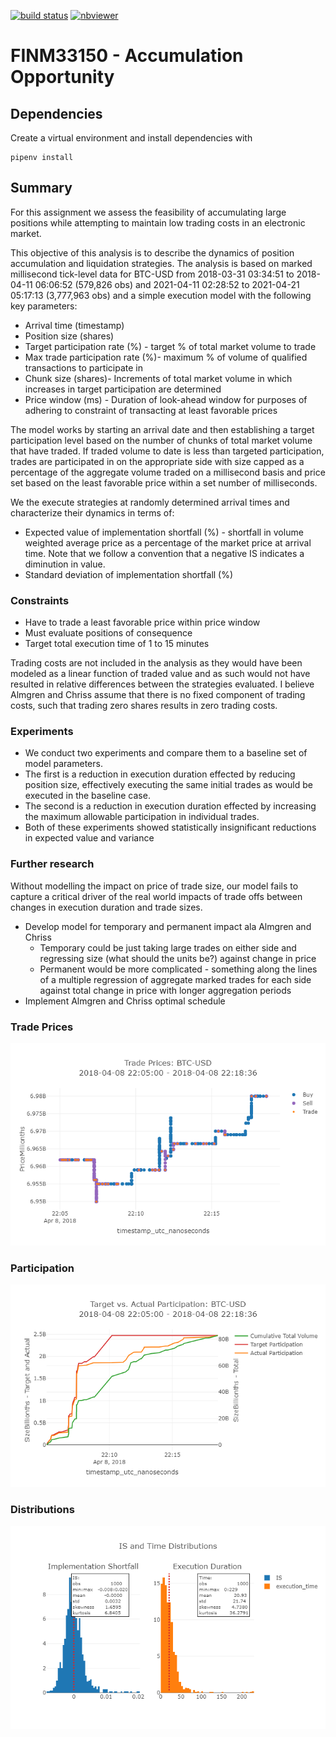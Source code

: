 [![build status](https://github.com/CalebEverett/finm33150-accumulation-opportunity/actions/workflows/build.yml/badge.svg)](https://github.com/CalebEverett/finm33150-accumulation-opportunity/actions/workflows/build.yml)
[![nbviewer](https://raw.githubusercontent.com/jupyter/design/master/logos/Badges/nbviewer_badge.svg)](https://nbviewer.jupyter.org/github/CalebEverett/finm33150-accumulation-opportunity/blob/master/accumulation_opportunity.ipynb)

# FINM33150 - Accumulation Opportunity

## Dependencies

Create a virtual environment and install dependencies with

    pipenv install

## Summary
For this assignment we assess the feasibility of accumulating large positions while attempting to maintain low trading
costs in an electronic market.

This objective of this analysis is to describe the dynamics of position accumulation and liquidation strategies. The analysis is based on marked millisecond tick-level data for BTC-USD from 
2018-03-31 03:34:51 to 2018-04-11 06:06:52 (579,826 obs) and 2021-04-11 02:28:52 to 2021-04-21 05:17:13 (3,777,963 obs) and a simple execution model with the following key parameters:
* Arrival time (timestamp)
* Position size (shares)
* Target participation rate (%) - target % of total market volume to trade
* Max trade participation rate (%)- maximum % of volume of qualified transactions to participate in
* Chunk size (shares)- Increments of total market volume in which increases in target participation are determined
* Price window (ms) - Duration of look-ahead window for purposes of adhering to constraint of transacting at least favorable prices

The model works by starting an arrival date and then establishing a target participation level based on the number of chunks of total market volume that have traded. If traded volume to date is less than targeted participation, trades are participated in on the appropriate side with size capped as a percentage of the aggregate volume traded on a millisecond basis and price set based on the least favorable price within a set number of milliseconds.

We the execute strategies at randomly determined arrival times and characterize their dynamics in terms of:
* Expected value of implementation shortfall (%) - shortfall in volume weighted average price as a percentage of the market price at arrival time. Note that we follow a convention that a negative IS indicates a diminution in value.
* Standard deviation of implementation shortfall (%)

### Constraints
* Have to trade a least favorable price within price window
* Must evaluate positions of consequence
* Target total execution time of 1 to 15 minutes

Trading costs are not included in the analysis as they would have been modeled as a linear function of traded value and as such would not have resulted in relative differences between the strategies evaluated. I believe Almgren and Chriss assume that there is no fixed component of trading costs, such that trading zero shares results in zero trading costs.

### Experiments
* We conduct two experiments and compare them to a baseline set of model parameters.
* The first is a reduction in execution duration effected by reducing position size, effectively executing the same initial trades as would be executed in the baseline case.
* The second is a reduction in execution duration effected by increasing the maximum allowable participation in individual trades.
* Both of these experiments showed statistically insignificant reductions in expected value and variance

### Further research
Without modelling the impact on price of trade size, our model fails to capture a critical driver of the real world impacts of trade offs between changes in execution duration and trade sizes.
* Develop model for temporary and permanent impact ala Almgren and Chriss
    * Temporary could be just taking large trades on either side and regressing size (what should the units be?) against change in price
    * Permanent would be more complicated - something along the lines of a multiple regression of aggregate marked trades for each side against total change in price with longer aggregation periods
* Implement Almgren and Chriss optimal schedule


### Trade Prices
![trade prices](prices.png)

### Participation
![participation](participation.png)

### Distributions
![distributions](distributions.png)